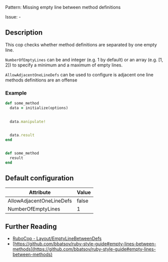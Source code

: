 Pattern: Missing empty line between method definitions

Issue: -

## Description

This cop checks whether method definitions are separated by one empty line.

`NumberOfEmptyLines` can be and integer (e.g. 1 by default) or
an array (e.g. [1, 2]) to specify a minimum and a maximum of
empty lines.

`AllowAdjacentOneLineDefs` can be used to configure is adjacent
one line methods definitions are an offense

### Example

```ruby
def some_method
  data = initialize(options)

  
  data.manipulate!

  
  data.result
end


def some_method
  result
end
```

## Default configuration

Attribute | Value
--- | ---
AllowAdjacentOneLineDefs | false
NumberOfEmptyLines | 1

## Further Reading

* [RuboCop - Layout/EmptyLineBetweenDefs](https://rubocop.readthedocs.io/en/latest/cops_layout/#layoutemptylinebetweendefs)
* [https://github.com/bbatsov/ruby-style-guide#empty-lines-between-methods](https://github.com/bbatsov/ruby-style-guide#empty-lines-between-methods)
